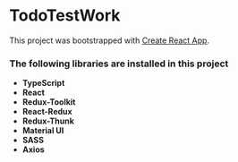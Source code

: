 # TodoTestWork

This project was bootstrapped with [Create React App](https://github.com/facebook/create-react-app).

### The following libraries are installed in this project
- **TypeScript**
- **React**
- **Redux-Toolkit**
- **React-Redux**
- **Redux-Thunk**
- **Material UI**
- **SASS**
- **Axios**